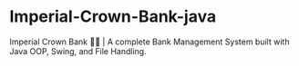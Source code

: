 # Imperial-Crown-Bank-java
Imperial Crown Bank 🏦👑 | A complete Bank Management System built with Java OOP, Swing, and File Handling.
